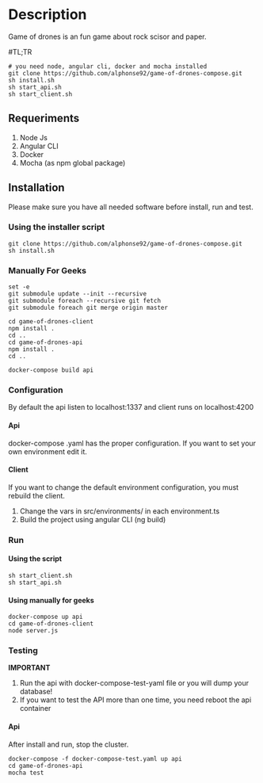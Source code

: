 # Description
Game of drones is an fun game about rock scisor and paper. 

#TL;TR

```
# you need node, angular cli, docker and mocha installed
git clone https://github.com/alphonse92/game-of-drones-compose.git
sh install.sh
sh start_api.sh
sh start_client.sh
```


## Requeriments
1. Node Js
2. Angular CLI
3. Docker
4. Mocha (as npm global package)

## Installation

Please make sure you have all needed software before install, run and test.

### Using the installer script
```
git clone https://github.com/alphonse92/game-of-drones-compose.git
sh install.sh
```


### Manually For Geeks

```
set -e
git submodule update --init --recursive
git submodule foreach --recursive git fetch
git submodule foreach git merge origin master

cd game-of-drones-client
npm install .
cd ..
cd game-of-drones-api
npm install .
cd ..

docker-compose build api
```


### Configuration

By default the api listen to localhost:1337 and client runs on localhost:4200

#### Api
docker-compose .yaml has the proper configuration. If you want to set your own environment edit it.

#### Client
If you want to change the default environment configuration, you must rebuild the client.

1. Change the vars in src/environments/ in each environment.ts
2. Build the project using angular CLI (ng build)


### Run
#### Using the script
```
sh start_client.sh
sh start_api.sh
```

#### Using manually for geeks
```
docker-compose up api
cd game-of-drones-client
node server.js
```


### Testing

**IMPORTANT** 

1. Run the api with docker-compose-test-yaml file or you will dump your database!
2. If you want to test the API more than one time, you need reboot the api container


#### Api
After install and run, stop the cluster.
```
docker-compose -f docker-compose-test.yaml up api
cd game-of-drones-api
mocha test
```
